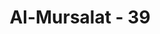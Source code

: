 ---
title: "Al-Mursalat - 39"
no: 39
arabic_no: ٣٩
ayah: فَاِنْ كَانَ لَكُمْ كَيْدٌ فَكِيْدُوْنِ 
translation: "Maka jika kamu punya tipu daya, maka lakukanlah (tipu daya) itu terhadap-Ku. "
tafsir: "Dalam ayat ini, Allah menantang dengan cara mengejek orang-orang kafir dan orang-orang yang merasa mempunyai kekuatan membela diri, untuk menggunakan kepandaian dan tipu dayanya guna menyelamatkan diri dari siksaan-Nya.\n\nSelain itu, ayat ini memberikan suatu pelajaran keras bagi orang-orang yang menentang agama Islam, yang selalu menipu dan mempermainkan orang-orang yang beriman bahwa kelak pada saatnya mereka akan mengetahui betapa lemahnya alasan mereka yang suka mengolok-olokkan agama itu."
---
